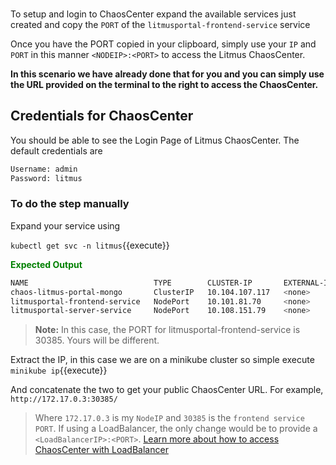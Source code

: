 <br />

To setup and login to ChaosCenter expand the available services just created and copy the `PORT` of the `litmusportal-frontend-service` service

Once you have the PORT copied in your clipboard, simply use your `IP` and `PORT` in this manner `<NODEIP>:<PORT>` to access the Litmus ChaosCenter.

**In this scenario we have already done that for you and you can simply use the URL provided on the terminal to the right to access the ChaosCenter.**

## Credentials for ChaosCenter

You should be able to see the Login Page of Litmus ChaosCenter. The default credentials are

```bash
Username: admin
Password: litmus
```

### To do the step manually

Expand your service using

`kubectl get svc -n litmus`{{execute}}

<span style="color:green">**Expected Output**</span>

```bash
NAME                            TYPE        CLUSTER-IP       EXTERNAL-IP   PORT(S)                         AGE
chaos-litmus-portal-mongo       ClusterIP   10.104.107.117   <none>        27017/TCP                       2m
litmusportal-frontend-service   NodePort    10.101.81.70     <none>        9091:30385/TCP                  2m
litmusportal-server-service     NodePort    10.108.151.79    <none>        9002:32456/TCP,9003:31160/TCP   2m
```

> **Note:** In this case, the PORT for litmusportal-frontend-service is 30385. Yours will be different.

Extract the IP, in this case we are on a minikube cluster so simple execute
`minikube ip`{{execute}}

And concatenate the two to get your public ChaosCenter URL. For example, `http://172.17.0.3:30385/`

> Where `172.17.0.3` is my `NodeIP` and `30385` is the `frontend service PORT`. If using a LoadBalancer, the only change would be to provide a `<LoadBalancerIP>:<PORT>`. [Learn more about how to access ChaosCenter with LoadBalancer](https://litmusdocs-beta.netlify.app/docs/next/user-guides/setup-without-ingress#with-loadbalancer.md)
